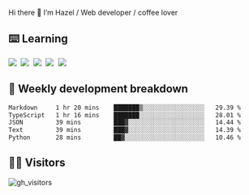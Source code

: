
Hi there 👋 I’m Hazel / Web developer / coffee lover

## ⌨️ Learning

<samp>
 <a href="https://github.com/vuejs/core"><img src="https://api.iconify.design/logos:vue.svg" /></a>
  <a href="https://github.com/vuejs/core"><img src="https://api.iconify.design/logos:react.svg" /></a>
  <a href="https://github.com/vitejs/vite"><img src="https://api.iconify.design/logos:vitejs.svg" /></a>
  <a href="https://github.com/microsoft/TypeScript"><img src="https://api.iconify.design/logos:typescript-icon.svg" /></a> 
  <a href="https://github.com/unocss/unocss"><img src="https://api.iconify.design/logos:unocss.svg" /></a>
  

</samp>


## 🦀 Weekly development breakdown

<!--START_SECTION:waka-->

```txt
Markdown     1 hr 20 mins    ███████▒░░░░░░░░░░░░░░░░░   29.39 %
TypeScript   1 hr 16 mins    ███████░░░░░░░░░░░░░░░░░░   28.01 %
JSON         39 mins         ███▓░░░░░░░░░░░░░░░░░░░░░   14.44 %
Text         39 mins         ███▓░░░░░░░░░░░░░░░░░░░░░   14.39 %
Python       28 mins         ██▓░░░░░░░░░░░░░░░░░░░░░░   10.46 %
```

<!--END_SECTION:waka-->
## 👬🏻 Visitors

![gh_visitors](https://profile-counter.glitch.me/Hazel-Lin/count.svg)

